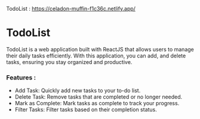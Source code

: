 TodoList : https://celadon-muffin-f1c36c.netlify.app/

<h1>TodoList</h1>
TodoList is a web application built with ReactJS that allows users to manage their daily tasks efficiently.
With this application, you can add, and delete tasks, ensuring you stay organized and productive.

<h3>Features :</h3>
<ul>
  <li>Add Task: Quickly add new tasks to your to-do list.
  <li>Delete Task: Remove tasks that are completed or no longer needed.
  <li>Mark as Complete: Mark tasks as complete to track your progress.
  <li>Filter Tasks: Filter tasks based on their completion status.
</ul>
